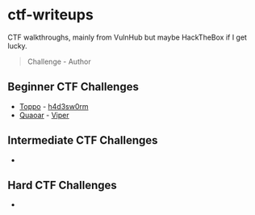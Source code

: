 # ctf-writeups
CTF walkthroughs, mainly from VulnHub but maybe HackTheBox if I get lucky.

> Challenge - Author

## Beginner CTF Challenges
 - [Toppo]  - [h4d3sw0rm]
 - [Quaoar] - [Viper]
 
## Intermediate CTF Challenges
 -

## Hard CTF Challenges
 - 
 
 [Toppo]: <https://github.com/kieran-walker-0/ctf-walkthroughs/blob/master/Beginner-Toppo.md>
 [Quaoar]: <https://github.com/kieran-walker-0/ctf-walkthroughs/blob/master/Beginner-Quaoar.md>
 [h4d3sw0rm]: <https://twitter.com/h4d3sw0rm>
 [Viper]: <https://twitter.com/ViperBlackSkull>
